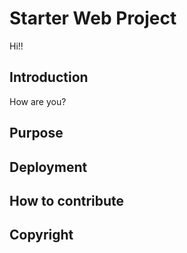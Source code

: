 # Starter Web Project
Hi!!
## Introduction
How are you?
## Purpose

## Deployment

## How to contribute

## Copyright
